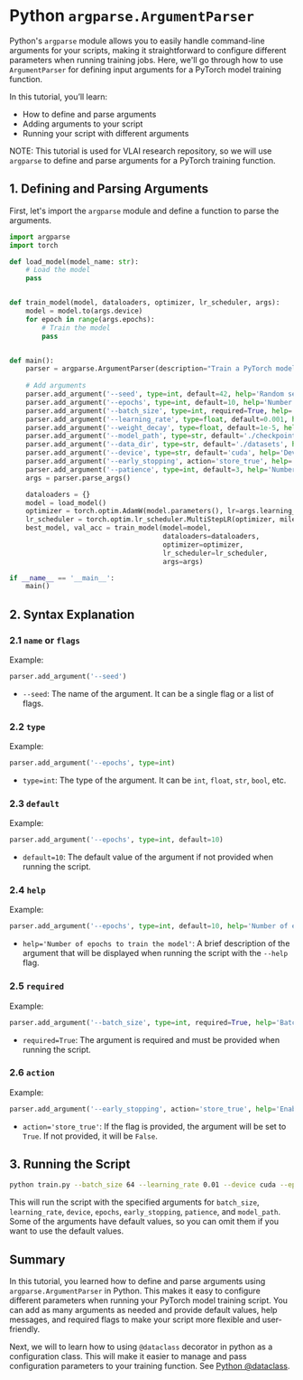 # Python `argparse.ArgumentParser`

Python's `argparse` module allows you to easily handle command-line arguments for your scripts, making it straightforward to configure different parameters when running training jobs. Here, we'll go through how to use `ArgumentParser` for defining input arguments for a PyTorch model training function.

In this tutorial, you’ll learn:

- How to define and parse arguments
- Adding arguments to your script
- Running your script with different arguments

NOTE: This tutorial is used for VLAI research repository, so we will use `argparse` to define and parse arguments for a PyTorch training function.

## 1. Defining and Parsing Arguments

First, let's import the `argparse` module and define a function to parse the arguments.

```python
import argparse
import torch

def load_model(model_name: str):
    # Load the model
    pass


def train_model(model, dataloaders, optimizer, lr_scheduler, args):
    model = model.to(args.device)
    for epoch in range(args.epochs):
        # Train the model
        pass


def main():
    parser = argparse.ArgumentParser(description="Train a PyTorch model with custom arguments")
    
    # Add arguments
    parser.add_argument('--seed', type=int, default=42, help='Random seed for reproducibility')
    parser.add_argument('--epochs', type=int, default=10, help='Number of epochs to train the model')
    parser.add_argument('--batch_size', type=int, required=True, help='Batch size for training')
    parser.add_argument('--learning_rate', type=float, default=0.001, help='Learning rate for the optimizer')
    parser.add_argument('--weight_decay', type=float, default=1e-5, help='Weight decay for the optimizer')
    parser.add_argument('--model_path', type=str, default='./checkpoints/best.pt', help='Path to save the trained model')
    parser.add_argument('--data_dir', type=str, default='./datasets', help='Path to the training data')
    parser.add_argument('--device', type=str, default='cuda', help='Device to run the model on (cpu or cuda)')
    parser.add_argument('--early_stopping', action='store_true', help='Enable early stopping')
    parser.add_argument('--patience', type=int, default=3, help='Number of epochs to wait for improvement before stopping')
    args = parser.parse_args()

    dataloaders = {}
    model = load_model()
    optimizer = torch.optim.AdamW(model.parameters(), lr=args.learning_rate, weight_decay=args.weight_decay)
    lr_scheduler = torch.optim.lr_scheduler.MultiStepLR(optimizer, milestones=milestones)
    best_model, val_acc = train_model(model=model,
                                      dataloaders=dataloaders,
                                      optimizer=optimizer,
                                      lr_scheduler=lr_scheduler,
                                      args=args)

if __name__ == '__main__':
    main()
```

## 2. Syntax Explanation

### 2.1 `name` or `flags`

Example:

```python
parser.add_argument('--seed')
```

- `--seed`: The name of the argument. It can be a single flag or a list of flags.

### 2.2 `type`

Example:

```python
parser.add_argument('--epochs', type=int)
```

- `type=int`: The type of the argument. It can be `int`, `float`, `str`, `bool`, etc.

### 2.3 `default`

Example:

```python
parser.add_argument('--epochs', type=int, default=10)
```

- `default=10`: The default value of the argument if not provided when running the script.

### 2.4 `help`

Example:

```python
parser.add_argument('--epochs', type=int, default=10, help='Number of epochs to train the model')
```

- `help='Number of epochs to train the model'`: A brief description of the argument that will be displayed when running the script with the `--help` flag.

### 2.5 `required`

Example:

```python
parser.add_argument('--batch_size', type=int, required=True, help='Batch size for training')
```

- `required=True`: The argument is required and must be provided when running the script.

### 2.6 `action`

Example:

```python
parser.add_argument('--early_stopping', action='store_true', help='Enable early stopping')
```

- `action='store_true'`: If the flag is provided, the argument will be set to `True`. If not provided, it will be `False`.

## 3. Running the Script

```bash
python train.py --batch_size 64 --learning_rate 0.01 --device cuda --epochs 20 --early_stopping --patience 5 --model_path ./checkpoints/model.pt
```

This will run the script with the specified arguments for `batch_size`, `learning_rate`, `device`, `epochs`, `early_stopping`, `patience`, and `model_path`. Some of the arguments have default values, so you can omit them if you want to use the default values.

## Summary

In this tutorial, you learned how to define and parse arguments using `argparse.ArgumentParser` in Python. This makes it easy to configure different parameters when running your PyTorch model training script. You can add as many arguments as needed and provide default values, help messages, and required flags to make your script more flexible and user-friendly.

Next, we will to learn how to using `@dataclass` decorator in python as a configuration class. This will make it easier to manage and pass configuration parameters to your training function. See [Python @dataclass](./4.dataclass_as_onfiguration.md).
